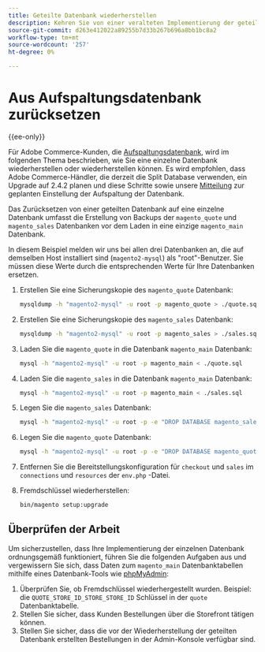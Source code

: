 ```yaml
---
title: Geteilte Datenbank wiederherstellen
description: Kehren Sie von einer veralteten Implementierung der geteilten Datenbank zu einer einzigen Datenbankimplementierung zurück.
source-git-commit: d263e412022a89255b7d33b267b696a8bb1bc8a2
workflow-type: tm+mt
source-wordcount: '257'
ht-degree: 0%

---
```



# Aus Aufspaltungsdatenbank zurücksetzen

{{ee-only}}

Für Adobe Commerce-Kunden, die [Aufspaltungsdatenbank](multi-master.md), wird im folgenden Thema beschrieben, wie Sie eine einzelne Datenbank wiederherstellen oder wiederherstellen können. Es wird empfohlen, dass Adobe Commerce-Händler, die derzeit die Split Database verwenden, ein Upgrade auf 2.4.2 planen und diese Schritte sowie unsere [Mitteilung](https://community.magento.com/t5/Magento-DevBlog/Deprecation-of-Split-Database-in-Magento-Commerce/ba-p/465187) zur geplanten Einstellung der Aufspaltung der Datenbank.

Das Zurücksetzen von einer geteilten Datenbank auf eine einzelne Datenbank umfasst die Erstellung von Backups der `magento_quote` und `magento_sales` Datenbanken vor dem Laden in eine einzige `magento_main` Datenbank.

In diesem Beispiel melden wir uns bei allen drei Datenbanken an, die auf demselben Host installiert sind (`magento2-mysql`) als &quot;root&quot;-Benutzer. Sie müssen diese Werte durch die entsprechenden Werte für Ihre Datenbanken ersetzen.

1. Erstellen Sie eine Sicherungskopie des `magento_quote` Datenbank:

   ```bash
   mysqldump -h "magento2-mysql" -u root -p magento_quote > ./quote.sql
   ```

1. Erstellen Sie eine Sicherungskopie des `magento_sales` Datenbank:

   ```bash
   mysqldump -h "magento2-mysql" -u root -p magento_sales > ./sales.sql
   ```

1. Laden Sie die `magento_quote` in die Datenbank `magento_main` Datenbank:

   ```bash
   mysql -h "magento2-mysql" -u root -p magento_main < ./quote.sql
   ```

1. Laden Sie die `magento_sales` in die Datenbank `magento_main` Datenbank:

   ```bash
   mysql -h "magento2-mysql" -u root -p magento_main < ./sales.sql
   ```

1. Legen Sie die `magento_sales` Datenbank:

   ```bash
   mysql -h "magento2-mysql" -u root -p -e "DROP DATABASE magento_sales;"
   ```

1. Legen Sie die `magento_quote` Datenbank:

   ```bash
   mysql -h "magento2-mysql" -u root -p -e "DROP DATABASE magento_quote;"
   ```

1. Entfernen Sie die Bereitstellungskonfiguration für `checkout` und `sales` im `connections` und `resources` der `env.php` -Datei.
1. Fremdschlüssel wiederherstellen:

   ```bash
   bin/magento setup:upgrade
   ```

## Überprüfen der Arbeit

Um sicherzustellen, dass Ihre Implementierung der einzelnen Datenbank ordnungsgemäß funktioniert, führen Sie die folgenden Aufgaben aus und vergewissern Sie sich, dass Daten zum `magento_main` Datenbanktabellen mithilfe eines Datenbank-Tools wie [phpMyAdmin](../../installation/prerequisites/optional-software.md#phpmyadmin):

1. Überprüfen Sie, ob Fremdschlüssel wiederhergestellt wurden. Beispiel: die `QUOTE_STORE_ID_STORE_STORE_ID` Schlüssel in der `quote` Datenbanktabelle.
1. Stellen Sie sicher, dass Kunden Bestellungen über die Storefront tätigen können.
1. Stellen Sie sicher, dass die vor der Wiederherstellung der geteilten Datenbank erstellten Bestellungen in der Admin-Konsole verfügbar sind.
